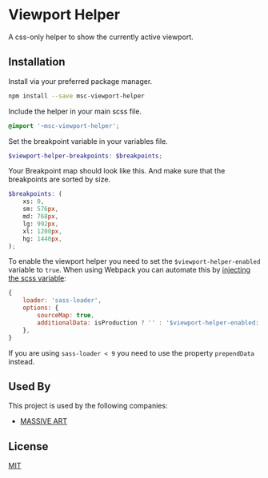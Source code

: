 # Viewport Helper

A css-only helper to show the currently active viewport.

## Installation

Install via your preferred package manager.

```bash
npm install --save msc-viewport-helper
```

Include the helper in your main scss file.

```scss
@import '~msc-viewport-helper';
```

Set the breakpoint variable in your variables file.

```scss
$viewport-helper-breakpoints: $breakpoints;
```

Your Breakpoint map should look like this. And make sure that the breakpoints are sorted by size.

```scss
$breakpoints: (
    xs: 0,
    sm: 576px,
    md: 768px,
    lg: 992px,
    xl: 1200px,
    hg: 1440px,
);
```

To enable the viewport helper you need to set the `$viewport-helper-enabled` variable to `true`. When using Webpack you can automate this by [injecting the scss variable](https://webpack.js.org/loaders/sass-loader/#additionaldata):

```js
{
    loader: 'sass-loader',
    options: {
        sourceMap: true,
        additionalData: isProduction ? '' : '$viewport-helper-enabled: true;',
    },
}
```

If you are using `sass-loader < 9` you need to use the property `prependData` instead. 

## Used By

This project is used by the following companies:

-   [MASSIVE ART](https://massiveart.com)

## License

[MIT](https://choosealicense.com/licenses/mit/)
